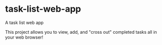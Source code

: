# task-list-web-app
A task list web app

This project allows you to view, add, and "cross out" completed tasks all in your web browser!
